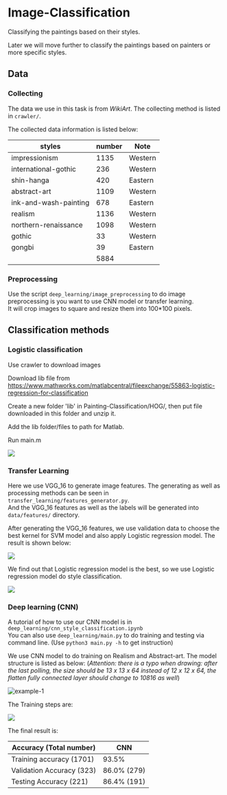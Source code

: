 # Image-Classification
Classifying the paintings based on their styles. 

Later we will move further to classify the paintings based on painters or more specific styles.

## Data 
### Collecting
The data we use in this task is from *WikiArt*. The collecting method is listed in `crawler/`. 

The collected data information is listed below: </br>

| styles  | number  | Note |
|---|---|---|
| impressionism  | 1135  | Western |
| international-gothic  | 236  | Western | 
| shin-hanga  | 420  | Eastern | 
| abstract-art  | 1109  | Western | 
| ink-and-wash-painting  | 678  | Eastern | 
| realism  | 1136  | Western | 
| northern-renaissance  | 1098  | Western | 
| gothic  |  33 | Western | 
| gongbi  | 39  | Eastern | 
| | 5884 | |

### Preprocessing
Use the script `deep_learning/image_preprocessing` to do image preprocessing is you want to use CNN model or transfer learning. </br> 
It will crop images to square and resize them into 100*100 pixels. 

## Classification methods
### Logistic classification

Use crawler to download images

Download lib file from https://www.mathworks.com/matlabcentral/fileexchange/55863-logistic-regression-for-classification

Create a new folder 'lib' in Painting-Classification/HOG/, then put file downloaded in this folder and unzip it.

Add the lib folder/files to path for Matlab.

Run main.m

![](https://oh1ulkf4j.qnssl.com/15251606251272.jpg)


### Transfer Learning
Here we use VGG_16 to generate image features. The generating as well as processing methods can be seen in `transfer_learning/features_generator.py`. </br>
And the VGG_16 features as well as the labels will be generated into `data/features/` directory.

After generating the VGG_16 features, we use validation data to choose the best kernel for SVM model and also apply Logistic regression model. The result is shown below: 

![](https://oh1ulkf4j.qnssl.com/15251604946976.jpg)


We find out that Logistic regression model is the best, so we use Logistic regression model do style classification. 

![](https://oh1ulkf4j.qnssl.com/15251605827916.jpg)
 
### Deep learning (CNN)

A tutorial of how to use our CNN model is in `deep_learning/cnn_style_classification.ipynb` <br>
You can also use `deep_learning/main.py` to do training and testing via command line. (Use `python3 main.py -h` to get instruction)<br>

We use CNN model to do training on Realism and Abstract-art. The model structure is listed as below: (*Attention: there is a typo when drawing: after the last polling, the size should be 13 x 13 x 64 instead of 12 x 12 x 64, the flatten fully connected layer should change to 10816 as well*)

![example-1](https://oh1ulkf4j.qnssl.com/example-1.png)



The Training steps are:

![](https://oh1ulkf4j.qnssl.com/15251608156302.jpg)

The final result is:

| Accuracy (Total number)  | CNN  |
|---|---|
| Training accuracy (1701)  | 93.5%  | 
| Validation Accuracy (323)  | 86.0% (279)  |  
| Testing Accuracy (221)  | 86.4% (191)  | 









